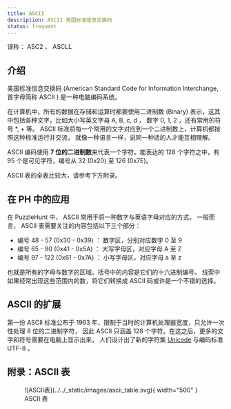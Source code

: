 ```yaml
---
title: ASCII
description: ASCII 美国标准信息交换码
status: frequent
---
```


误称： ASC2 、 ASCLL

## 介绍

美国标准信息交换码 (American Standard Code for Information Interchange, 首字母简称 ASCII ) 是一种电脑编码系统。

在计算机中，所有的数据在存储和运算时都要使用二进制数 (Binary) 表示，这其中包括各种文字，比如大小写英文字母 A, B, c, d ，
数字 0, 1, 2 ，还有常用的符号 *, + 等。 ASCII 标准将每一个常用的文字对应到一个二进制数上，计算机都按照这种标准运行并交流，
就像一种语言一样，说同一种话的人才能互相理解。

ASCII 编码使用 **7 位的二进制数**来代表一个字符。能表达的 128 个字符之中，有 95 个是可见字符，编号从 32 (0x20) 至 126 (0x7E)。

ASCII 表的全表比较大，请参考下方附录。

## 在 PH 中的应用

在 PuzzleHunt 中， ASCII 常用于将一种数字与英语字母对应的方式。
一般而言， ASCII 表需要关注的内容包括以下三个部分：

- 编号 48 - 57 (0x30 - 0x39) ： 数字区，分别对应数字 0 至 9
- 编号 65 - 90 (0x41 - 0x5A) ： 大写字母区，对应字母 A 至 Z
- 编号 97 - 122 (0x61 - 0x7A) ： 小写字母区，对应字母 a 至 z

也就是所有的字母与数字的区域。括号中的内容是它们的十六进制编号。
线索中如果经常出现这些范围内的数，将它们转换成 ASCII 码或许是一个不错的选择。

## ASCII 的扩展

第一份 ASCII 标准公布于 1963 年，限制于当时的计算机处理器宽度，只允许一次性处理 8 位的二进制字符，
因此 ASCII 只涵盖 128 个字符。在这之后，更多的文字和符号需要在电脑上显示出来，
人们设计出了新的字符集 [Unicode](./unicode.md) 与编码标准 UTF-8 。

## 附录：ASCII 表

<figure markdown>
  ![ASCII表](../../_static/images/ascii_table.svg){ width="500" }
  <figcaption markdown>ASCII 表</figcaption>
</figure>
